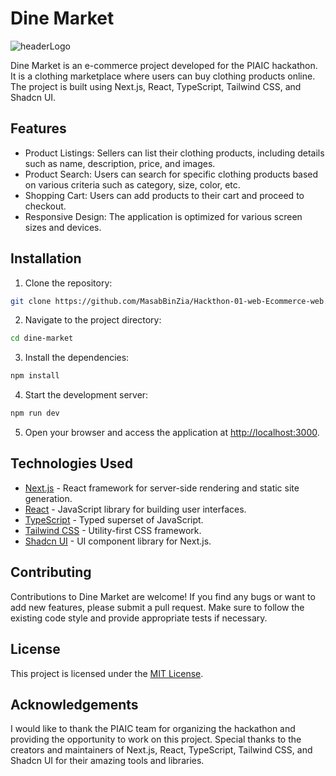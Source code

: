 # Dine Market

![headerLogo](https://github.com/MasabBinZia/Hackthon-01-web-Ecommerce-web/assets/94193065/da349a23-2908-4901-99c1-2b1ab0ab0941)


Dine Market is an e-commerce project developed for the PIAIC hackathon. It is a clothing marketplace where users can buy clothing products online. The project is built using Next.js, React, TypeScript, Tailwind CSS, and Shadcn UI.

## Features

- Product Listings: Sellers can list their clothing products, including details such as name, description, price, and images.
- Product Search: Users can search for specific clothing products based on various criteria such as category, size, color, etc.
- Shopping Cart: Users can add products to their cart and proceed to checkout.
- Responsive Design: The application is optimized for various screen sizes and devices.

## Installation

1. Clone the repository:

```bash
git clone https://github.com/MasabBinZia/Hackthon-01-web-Ecommerce-web.git
```

2. Navigate to the project directory:

```bash
cd dine-market
```

3. Install the dependencies:

```bash
npm install
```

4. Start the development server:

```bash
npm run dev
```

5. Open your browser and access the application at [http://localhost:3000](http://localhost:3000).

## Technologies Used

- [Next.js](https://nextjs.org) - React framework for server-side rendering and static site generation.
- [React](https://reactjs.org) - JavaScript library for building user interfaces.
- [TypeScript](https://www.typescriptlang.org) - Typed superset of JavaScript.
- [Tailwind CSS](https://tailwindcss.com) - Utility-first CSS framework.
- [Shadcn UI](https://shadcn-ui.com) - UI component library for Next.js.


## Contributing

Contributions to Dine Market are welcome! If you find any bugs or want to add new features, please submit a pull request. Make sure to follow the existing code style and provide appropriate tests if necessary.

## License

This project is licensed under the [MIT License](https://opensource.org/licenses/MIT).

## Acknowledgements

I would like to thank the PIAIC team for organizing the hackathon and providing the opportunity to work on this project. Special thanks to the creators and maintainers of Next.js, React, TypeScript, Tailwind CSS, and Shadcn UI for their amazing tools and libraries.
